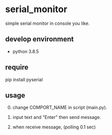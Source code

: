 # serial_monitor
simple serial monitor in console you like.

## develop environment
- python 3.8.5

## require
pip install pyserial

## usage
0. change COMPORT_NAME in script (main.py).
1. input text and "Enter" then send message.

2. when receive message,  (polling 0.1 sec)